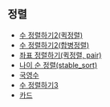 정렬
-
- [수 정렬하기2(퀵정렬)](https://github.com/hmhhh15/Study/tree/master/%EC%95%8C%EA%B3%A0%EB%A6%AC%EC%A6%98/%EC%A0%95%EB%A0%AC/01%20%EC%88%98%EC%A0%95%EB%A0%AC%ED%95%98%EA%B8%B02(%ED%80%B5%EC%A0%95%EB%A0%AC))
- [수 정렬하기2(합병정렬)](https://github.com/hmhhh15/Study/tree/master/%EC%95%8C%EA%B3%A0%EB%A6%AC%EC%A6%98/%EC%A0%95%EB%A0%AC/02%20%EC%88%98%EC%A0%95%EB%A0%AC%ED%95%98%EA%B8%B02(%ED%95%A9%EB%B3%91%EC%A0%95%EB%A0%AC))
- [좌표 정렬하기(퀵정렬, pair)](https://github.com/hmhhh15/Study/tree/master/%EC%95%8C%EA%B3%A0%EB%A6%AC%EC%A6%98/%EC%A0%95%EB%A0%AC/03%20%EC%A2%8C%ED%91%9C%20%EC%A0%95%EB%A0%AC%ED%95%98%EA%B8%B0(%ED%80%B5%EC%A0%95%EB%A0%AC%2C%20pair))
- [나이 순 정렬(stable_sort)](https://github.com/hmhhh15/Study/tree/master/%EC%95%8C%EA%B3%A0%EB%A6%AC%EC%A6%98/%EC%A0%95%EB%A0%AC/04%20%EB%82%98%EC%9D%B4%20%EC%88%9C%20%EC%A0%95%EB%A0%AC(stable%20sort))
- [국영수](https://github.com/hmhhh15/Study/tree/master/%EC%95%8C%EA%B3%A0%EB%A6%AC%EC%A6%98/%EC%A0%95%EB%A0%AC/05%20%EA%B5%AD%EC%98%81%EC%88%98)
- [수 정렬하기3](https://github.com/hmhhh15/Study/tree/master/%EC%95%8C%EA%B3%A0%EB%A6%AC%EC%A6%98/%EC%A0%95%EB%A0%AC/06%20%EC%88%98%EC%A0%95%EB%A0%AC%ED%95%98%EA%B8%B03)
- [카드](https://github.com/hmhhh15/Study/tree/master/%EC%95%8C%EA%B3%A0%EB%A6%AC%EC%A6%98/%EC%A0%95%EB%A0%AC/07%20%EC%B9%B4%EB%93%9C)
